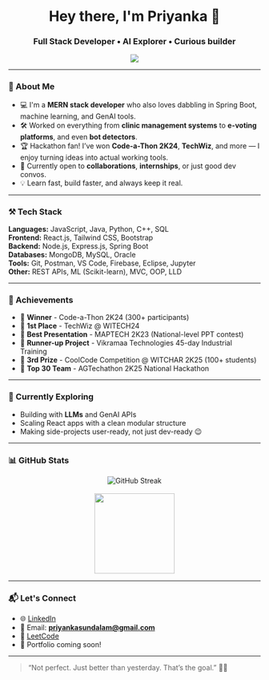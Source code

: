 <h1 align="center">Hey there, I'm Priyanka 👋</h1>
<h3 align="center">Full Stack Developer • AI Explorer • Curious builder</h3>

  <p align="center">
  <img src="https://readme-typing-svg.herokuapp.com?font=Fira+Code&size=20&pause=1000&center=true&vCenter=true&width=500&lines=Full+Stack+Developer+..🚀;Exploring+AI+%2B+Web+%3D+Fun!;Let%E2%80%99s+build+something+cool+together."/>
</p>

---

### 🧠 About Me

- 💻 I'm a **MERN stack developer** who also loves dabbling in Spring Boot, machine learning, and GenAI tools.
- 🛠️ Worked on everything from **clinic management systems** to **e-voting platforms**, and even **bot detectors**.
- 🏆 Hackathon fan! I’ve won **Code-a-Thon 2K24**, **TechWiz**, and more — I enjoy turning ideas into actual working tools.
- 🤝 Currently open to **collaborations**, **internships**, or just good dev convos.
- 💡 Learn fast, build faster, and always keep it real.

---

### ⚒️ Tech Stack

**Languages:** JavaScript, Java, Python, C++, SQL  
**Frontend:** React.js, Tailwind CSS, Bootstrap  
**Backend:** Node.js, Express.js, Spring Boot  
**Databases:** MongoDB, MySQL, Oracle  
**Tools:** Git, Postman, VS Code, Firebase, Eclipse, Jupyter  
**Other:** REST APIs, ML (Scikit-learn), MVC, OOP, LLD

---

### 🏅 Achievements

- 🥇 **Winner** - Code-a-Thon 2K24 (300+ participants)  
- 🥇 **1st Place** - TechWiz @ WITECH24  
- 🥇 **Best Presentation** - MAPTECH 2K23 (National-level PPT contest)  
- 🥈 **Runner-up Project** - Vikramaa Technologies 45-day Industrial Training  
- 🥉 **3rd Prize** - CoolCode Competition @ WITCHAR 2K25 (100+ students)  
- 🏁 **Top 30 Team** - AGTechathon 2K25 National Hackathon

---

### 🌱 Currently Exploring
- Building with **LLMs** and GenAI APIs  
- Scaling React apps with a clean modular structure  
- Making side-projects user-ready, not just dev-ready 😉

---

### 📊 GitHub Stats
<div align="center">
  <img src="https://streak-stats.demolab.com?user=priyanka8625&theme=highcontrast&date_format=M%20j%5B%2C%20Y%5D&card_width=500" alt="GitHub Streak" />
  <br><br>
  <img src="https://github-readme-stats.vercel.app/api?username=priyanka8625&show_icons=true&theme=radical" height="160" />
</div>



---

### 📬 Let's Connect

- 🌐 [LinkedIn](https://www.linkedin.com/in/priyanka-sundalam/)
- 📩 Email: **priyankasundalam@gmail.com**
- 🧠 [LeetCode](https://leetcode.com/u/priyanka8625/)
- 💼 Portfolio coming soon!

---

> “Not perfect. Just better than yesterday. That’s the goal.” 🚀💜
